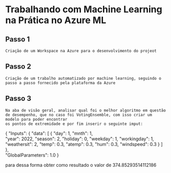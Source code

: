 # **Trabalhando com Machine Learning na Prática no Azure ML**

## Passo 1


    Criação de um Workspace na Azure para o desenvolvimento do projeot


## Passo 2


    Criação de um trabalho automatizado por machine learning, seguindo o passo a passo fornecido pela plataforma da Azure


## Passo 3


    Na aba de visão geral, analisar qual foi o melhor algoritmo em questão de desempenho, que no caso foi VotingEnsemble, com isso criar um modelo para poder encontrar
    os pontos de extremidade e por fim inserir o seguinte imput:


{
   "Inputs": { 
     "data": [
       {
         "day": 1,
         "mnth": 1,   
         "year": 2022,
         "season": 2,
         "holiday": 0,
         "weekday": 1,
         "workingday": 1,
         "weathersit": 2, 
         "temp": 0.3, 
         "atemp": 0.3,
         "hum": 0.3,
         "windspeed": 0.3 
       }
     ]    
   },   
   "GlobalParameters": 1.0
 }


 para dessa forma obter como resultado o valor de 374.85293514112186

 
   




